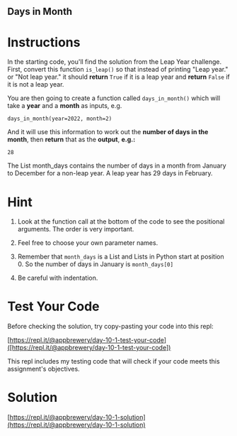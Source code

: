 ## Days in Month

# Instructions


In the starting code, you'll find the solution from the Leap Year challenge. First, convert this function `is_leap()` so that instead of printing "Leap year." or "Not leap year." it should **return** `True` if it is a leap year and **return** `False` if it is not a leap year.

You are then going to create a function called `days_in_month()` which will take a **year** and a **month** as inputs, e.g.

```
days_in_month(year=2022, month=2)
```

And it will use this information to work out the **number of days in the month**, then **return** that as the **output**, **e.g.:**

```
28
```

The List month_days contains the number of days in a month from January to December for a non-leap year. A leap year has 29 days in February.

# Hint

1. Look at the function call at the bottom of the code to see the positional arguments.  The order is very important.

2. Feel free to choose your own parameter names.

3. Remember that `month_days` is a List and Lists in Python start at position 0. So the number of days in January is `month_days[0]`

4. Be careful with indentation.

# Test Your Code

Before checking the solution, try copy-pasting your code into this repl: 

[https://repl.it/@appbrewery/day-10-1-test-your-code]([https://repl.it/@appbrewery/day-10-1-test-your-code])

This repl includes my testing code that will check if your code meets this assignment's objectives. 


# Solution

[https://repl.it/@appbrewery/day-10-1-solution](https://repl.it/@appbrewery/day-10-1-solution)